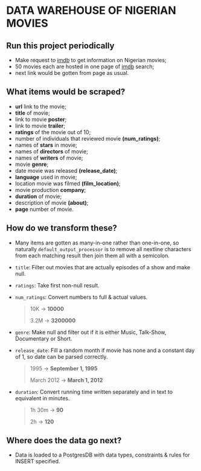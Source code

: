 # DATA WAREHOUSE OF NIGERIAN MOVIES

## Run this project periodically
- Make request to [imdb](imdb.com) to get information on Nigerian movies;
- 50 movies each are hosted in one page of [imdb](imdb.com) search;
- next link would be gotten from page as usual.

## What items would be scraped?
- **url** link to the movie;
- **title** of movie;
- link to movie **poster**;
- link to movie **trailer**;
- **ratings** of the movie out of 10;
- number of individuals that reviewed movie **(num_ratings)**;
- names of **stars** in movie;
- names of **directors** of movie;
- names of **writers** of movie;
- movie **genre**;
- date movie was released **(release_date)**;
- **language** used in movie;
- location movie was filmed **(film_location)**;
- movie production **company**;
- **duration** of movie;
- description of movie **(about)**;
- **page** number of movie.

## How do we transform these?

- Many items are gotten as many-in-one rather than one-in-one, so naturally `default_output_processor` is to remove all nextline characters from each matching result then join them all with a semicolon.

- `title`: Filter out movies that are actually episodes of a show and make null.

- `ratings`: Take first non-null result.

- `num_ratings`: Convert numbers to full & actual values.

    > 10K &rarr; **10000** 
    >
    > 3.2M &rarr; **3200000**

- `genre`: Make null and filter out if it is either Music, Talk-Show, Documentary or Short.

- `release_date`: Fill a random month if movie has none and a constant day of 1, so date can be parsed correctly.

    > 1995 &rarr; **September 1, 1995**
    >
    > March 2012 &rarr; **March 1, 2012**

- `duration`: Convert running time written separately and in text to equivalent in minutes.

    > 1h 30m &rarr; **90**
    >
    > 2h &rarr; **120**

## Where does the data go next?

- Data is loaded to a PostgresDB with data types, constraints & rules for INSERT specified.
